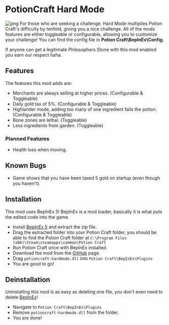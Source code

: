 # PotionCraft Hard Mode
![png](https://cdn.discordapp.com/attachments/895710238060216370/895752054323183646/Untitled_design_23.png)
For those who are seeking a challenge. Hard Mode multiplies Potion Craft's difficulty by tenfold, giving you a nice challenge. All of the mods features are either toggleable or configurable, allowing you to customize your challenge! You can find the config file in **Potion Craft\BepInEx\Config.**

If anyone can get a legitimate Philosophers Stone with this mod enabled you earn our respect haha.
## Features
The features this mod adds are:
- Merchants are always selling at higher prices. (Configurable & Toggleable)
- Daily gold tax of 5%. (Configurable & Toggleable)
- Highlander mode, adding too many of one ingredient fails the potion. (Configurable & Toggleable)
- Bone zones are lethal. (Toggleable)
- Less ingredients from garden. (Toggleable)
### Planned Features
- Health loss when moving. 
## Known Bugs
- Game shows that you have been taxed 5 gold on startup (even though you haven't).
## Installation
This mod uses BepInEx 5! BepInEx is a mod loader, basically it is what puts the edited code into the game.
- Install [BepInEx 5](https://github.com/BepInEx/BepInEx/releases) and extract the zip file.
- Drag the extracted folder into your Potion Craft folder, you should be able to find the Potion Craft folder at `C:\Program Files (x86)\Steam\steamapps\common\Potion Craft`
- Run Potion Craft once with BepInEx installed.
- Download the mod from the [GitHub](https://github.com/catgocri/HardMode/releases) page.
- Drag `potioncraft-hardmode.dll` into `Potion Craft\BepInEx\Plugins`
- You are good to go!
## Deinstallation
Uninstalling this mod is as easy as deleting one file, you don't even need to delete [BepInEx](https://github.com/BepInEx/BepInEx/releases)!
- Navigate to `Potion Craft\BepInEx\Plugins`
- Remove `potioncraft-hardmode.dll` from the folder.
- You are done!

